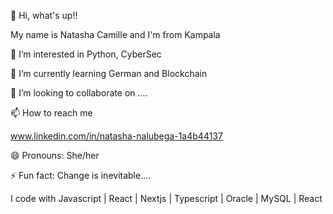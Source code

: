 👋 Hi, what's up!!

 My name is Natasha Camille and I'm from Kampala

👀 I’m interested in Python, CyberSec

🌱 I’m currently learning German and Blockchain 

💞️ I’m looking to collaborate on ....

📫 How to reach me 

www.linkedin.com/in/natasha-nalubega-1a4b44137

😄 Pronouns: She/her

⚡ Fun fact: Change is inevitable....

I code with
Javascript | React | Nextjs | Typescript | Oracle | MySQL | React 

<!---
NatarshaCamille/NatarshaCamille is a ✨ special ✨ repository because its `README.md` (this file) appears on your GitHub profile.
You can click the Preview link to take a look at your changes.
--->
